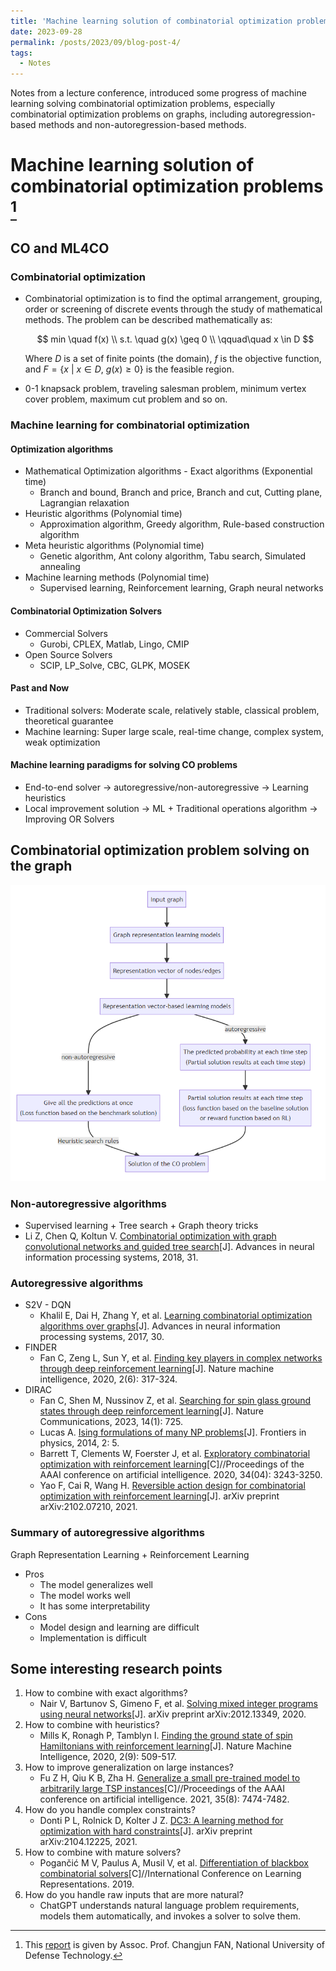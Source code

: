 ```yaml
---
title: 'Machine learning solution of combinatorial optimization problems'
date: 2023-09-28
permalink: /posts/2023/09/blog-post-4/
tags:
  - Notes
---
```


Notes from a lecture conference, introduced some progress of machine learning solving combinatorial optimization problems, especially combinatorial optimization problems on graphs, including autoregression-based methods and non-autoregression-based methods.

# Machine learning solution of combinatorial optimization problems [^1]
[^1]: This [report](https://pattern.swarma.org/study_group_issue/483) is given by Assoc. Prof. Changjun FAN, National University of Defense Technology.

## CO and ML4CO
### Combinatorial optimization

- Combinatorial optimization is to find the optimal arrangement, grouping, order or screening of discrete events through the study of mathematical methods. The problem can be described mathematically as:
  
  $$
  min \quad f(x) \\
  s.t. \quad g(x) \geq 0 \\
  \qquad\quad x \in D
  $$
  
  Where $D$ is a set of finite points (the domain), $f$ is the objective function, and $F= \{ x \ \vert \ x \in D, \ g(x) \geq 0 \}$ is the feasible region.
  
- 0-1 knapsack problem, traveling salesman problem, minimum vertex cover problem, maximum cut problem and so on.

### Machine learning for combinatorial optimization
#### Optimization algorithms

- Mathematical Optimization algorithms - Exact algorithms (Exponential time)
  - Branch and bound, Branch and price, Branch and cut, Cutting plane, Lagrangian relaxation
- Heuristic algorithms (Polynomial time)
  - Approximation algorithm, Greedy algorithm, Rule-based construction algorithm
- Meta heuristic algorithms (Polynomial time)
  - Genetic algorithm, Ant colony algorithm, Tabu search, Simulated annealing
- Machine learning methods (Polynomial time)
  - Supervised learning, Reinforcement learning, Graph neural networks

#### Combinatorial Optimization Solvers

- Commercial Solvers
  - Gurobi, CPLEX, Matlab, Lingo, CMIP
- Open Source Solvers
  - SCIP, LP_Solve, CBC, GLPK, MOSEK

#### Past and Now

- Traditional solvers: Moderate scale, relatively stable, classical problem, theoretical guarantee
- Machine learning: Super large scale, real-time change, complex system, weak optimization

#### Machine learning paradigms for solving CO problems

- End-to-end solver $\rightarrow$ autoregressive/non-autoregressive $\rightarrow$ Learning heuristics
- Local improvement solution $\rightarrow$ ML + Traditional operations algorithm $\rightarrow$ Improving OR Solvers

## Combinatorial optimization problem solving on the graph

![flowchart](/images/post4.png)

<div style="display:none">
```mermaid
graph TD
A[Input graph] --> B[Graph representation learning models]
B --> C[Representation vector of nodes/edges]
C --> D[Representation vector-based learning models]
D --non-autoregressive--> E["Give all the predictions at once
(Loss function based on the benchmark solution)"]
E --Heuristic search rules--> F[Solution of the CO problem]
D --autoregressive--> G["The predicted probability at each time step
(Partial solution results at each time step)"]
G --> H["Partial solution results at each time step
(loss function based on the baseline solution 
or reward function based on RL)"]
H --> F
```
</div>

### Non-autoregressive algorithms

- Supervised learning + Tree search + Graph theory tricks
- Li Z, Chen Q, Koltun V. [Combinatorial optimization with graph convolutional networks and guided tree search](https://proceedings.neurips.cc/paper/2018/file/8d3bba7425e7c98c50f52ca1b52d3735-Paper.pdf)[J]. Advances in neural information processing systems, 2018, 31.

### Autoregressive algorithms

- S2V - DQN
  - Khalil E, Dai H, Zhang Y, et al. [Learning combinatorial optimization algorithms over graphs](https://proceedings.neurips.cc/paper/2017/file/d9896106ca98d3d05b8cbdf4fd8b13a1-Paper.pdf)[J]. Advances in neural information processing systems, 2017, 30.
- FINDER
  - Fan C, Zeng L, Sun Y, et al. [Finding key players in complex networks through deep reinforcement learning](https://www.ncbi.nlm.nih.gov/pmc/articles/PMC8191335/pdf/nihms-1595705.pdf)[J]. Nature machine intelligence, 2020, 2(6): 317-324.
- DIRAC
  - Fan C, Shen M, Nussinov Z, et al. [Searching for spin glass ground states through deep reinforcement learning](https://www.nature.com/articles/s41467-023-36363-w.pdf)[J]. Nature Communications, 2023, 14(1): 725.
  - Lucas A. [Ising formulations of many NP problems](https://www.frontiersin.org/articles/10.3389/fphy.2014.00005/full)[J]. Frontiers in physics, 2014, 2: 5.
  - Barrett T, Clements W, Foerster J, et al. [Exploratory combinatorial optimization with reinforcement learning](https://aaai.org/ojs/index.php/AAAI/article/view/5723/5579)[C]//Proceedings of the AAAI conference on artificial intelligence. 2020, 34(04): 3243-3250.
  - Yao F, Cai R, Wang H. [Reversible action design for combinatorial optimization with reinforcement learning](https://arxiv.org/pdf/2102.07210.pdf)[J]. arXiv preprint arXiv:2102.07210, 2021.

### Summary of autoregressive algorithms

Graph Representation Learning + Reinforcement Learning
- Pros
  - The model generalizes well
  - The model works well
  - It has some interpretability
- Cons
  - Model design and learning are difficult
  - Implementation is difficult

## Some interesting research points

1. How to combine with exact algorithms?
   - Nair V, Bartunov S, Gimeno F, et al. [Solving mixed integer programs using neural networks](https://arxiv.org/pdf/2012.13349.pdf)[J]. arXiv preprint arXiv:2012.13349, 2020.
2. How to combine with heuristics?
   - Mills K, Ronagh P, Tamblyn I. [Finding the ground state of spin Hamiltonians with reinforcement learning](https://arxiv.org/pdf/2003.00011.pdf)[J]. Nature Machine Intelligence, 2020, 2(9): 509-517.
3. How to improve generalization on large instances?
   - Fu Z H, Qiu K B, Zha H. [Generalize a small pre-trained model to arbitrarily large TSP instances](https://ojs.aaai.org/index.php/AAAI/article/download/16916/16723)[C]//Proceedings of the AAAI conference on artificial intelligence. 2021, 35(8): 7474-7482.
4. How do you handle complex constraints?
   - Donti P L, Rolnick D, Kolter J Z. [DC3: A learning method for optimization with hard constraints](https://arxiv.org/pdf/2104.12225.pdf)[J]. arXiv preprint arXiv:2104.12225, 2021.
5. How to combine with mature solvers?
   - Pogančić M V, Paulus A, Musil V, et al. [Differentiation of blackbox combinatorial solvers](https://openreview.net/pdf?id=BkevoJSYPB)[C]//International Conference on Learning Representations. 2019.
6. How do you handle raw inputs that are more natural?
   - ChatGPT understands natural language problem requirements, models them automatically, and invokes a solver to solve them.
